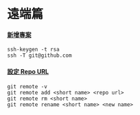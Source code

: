 # 遠端篇

#### [新增專案](new_project.md)

    ssh-keygen -t rsa
    ssh -T git@github.com

#### [設定 Repo URL](remote.md)

    git remote -v
    git remote add <short name> <repo url>
    git remote rm <short name>
    git remote rename <short name> <new name>

<br><br><br>

